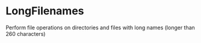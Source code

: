 # LongFilenames
Perform file operations on directories and files with long names (longer than 260 characters)
